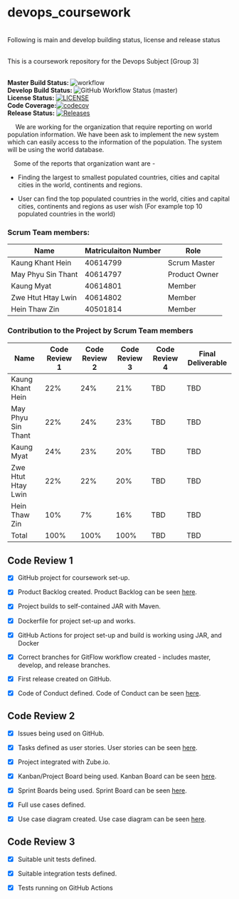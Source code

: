 # devops_coursework

<br>Following is main and develop building status, license and release status

<br>This is a coursework repository for the Devops Subject [Group 3]

<br><b>Master Build Status:  </b>![workflow](https://github.com/kaungmyat128/devops_coursework/actions/workflows/main.yml/badge.svg)
<br><b>Develop Build Status: </b> ![GitHub Workflow Status (master)](https://img.shields.io/github/actions/workflow/status/kaungmyat128/devops_coursework/main.yml?branch=master)
<br><b>License Status: </b> [![LICENSE](https://img.shields.io/github/license/kaungmyat128/devops_coursework.svg?style=flat-square)](https://github.com/kaungmyat128/devops_coursework/blob/master/LICENSE)
<br><b>Code Coverage:</b>[![codecov](https://codecov.io/github/kaungmyat128/devops_coursework/branch/hotfix/graph/badge.svg?token=H47J5ZLWRO)](https://codecov.io/github/kaungmyat128/devops_coursework)
<br><b>Release Status:</b> [![Releases](https://img.shields.io/github/release/kaungmyat128/devops_coursework/all.svg?style=flat-square)](https://github.com/kaungmyat128/devops_coursework/releases)


&emsp; We are working for the organization that require reporting on world population information.
We have been ask to implement the new system which can easily access to the information of the population.
The system will be using the world database.

&emsp;Some of the reports that organization want are -

* Finding the largest to smallest populated countries, cities and capital cities in the world, continents and regions.

* User can find the top populated countries in the world, cities and capital cities, continents and  regions as user wish (For example top 10 populated countries in the world) 


<h3>Scrum Team members:</h3>

| Name               | Matriculaiton Number | Role           |
|--------------------|----------------------|----------------|
| Kaung Khant Hein   | 40614799             | Scrum Master   |
| May Phyu Sin Thant | 40614797             | Product Owner  |
| Kaung Myat         | 40614801             | Member         |
| Zwe Htut Htay Lwin | 40614802             | Member         |
| Hein Thaw Zin      | 40501814             | Member         |

<h3>Contribution to the Project by Scrum Team members</h3>

| Name               | Code Review 1 | Code Review 2 | Code Review 3  | Code Review 4 | Final Deliverable |
|--------------------|---------------|---------------|----------------|---------------|-------------------|
| Kaung Khant Hein   | 22%           | 24%           | 21%            | TBD           | TBD               |
| May Phyu Sin Thant | 22%           | 24%           | 23%            | TBD           | TBD               |
| Kaung Myat         | 24%           | 23%           | 20%            | TBD           | TBD               |
| Zwe Htut Htay Lwin | 22%           | 22%           | 20%            | TBD           | TBD               |
| Hein Thaw Zin      | 10%           | 7%            | 16%            | TBD           | TBD               |
| Total              | 100%          | 100%          | 100%           | TBD           | TBD               |


<h2>Code Review 1</h2>

- [X] GitHub project for coursework set-up.
- [x] Product Backlog created. Product Backlog can be seen [here](https://github.com/users/kaungmyat128/projects/5).
- [x] Project builds to self-contained JAR with Maven.
- [x] Dockerfile for project set-up and works.
- [x] GitHub Actions for project set-up and build is working using JAR, and Docker
- [x] Correct branches for GitFlow workflow created - includes master, develop, and release branches.
- [x] First release created on GitHub.
- [x] Code of Conduct defined. Code of Conduct can be seen [here](https://github.com/kaungmyat128/devops_coursework/blob/master/code_of_conduct.md).


<h2>Code Review 2</h2>

- [X] Issues being used on GitHub.
- [X] Tasks defined as user stories. User stories can be seen [here](https://github.com/kaungmyat128/devops_coursework/blob/master/user_stories.md).
- [X] Project integrated with Zube.io.
- [X] Kanban/Project Board being used. Kanban Board can be seen [here](https://zube.io/representations-of-bsc-hons-group-3-party/group-3-party/w/project/kanban).
- [X] Sprint Boards being used. Sprint Board can be seen [here](https://zube.io/representations-of-bsc-hons-group-3-party/group-3-party/w/project/sprintboard?where%5Bsprint_id%5D=56215).
- [X] Full use cases defined.
- [X] Use case diagram created. Use case diagram can be seen [here](https://github.com/kaungmyat128/devops_coursework/blob/develop/Use_Case_Diagram.png).


<h2>Code Review 3</h2>

- [X] Suitable unit tests defined.
- [X] Suitable integration tests defined.
- [X] Tests running on GitHub Actions


